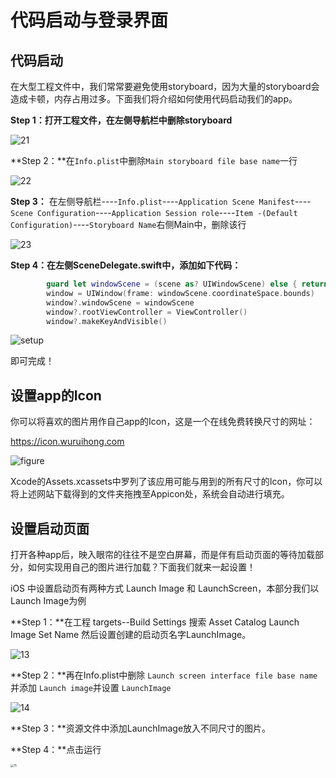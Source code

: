 # 代码启动与登录界面

## 代码启动

在大型工程文件中，我们常常要避免使用storyboard，因为大量的storyboard会造成卡顿，内存占用过多。下面我们将介绍如何使用代码启动我们的app。

**Step 1：打开工程文件，在左侧导航栏中删除storyboard**

![21](/Users/mac/Desktop/iOSdev/Task01：基础插件与功能/img/21.png)

**Step 2：**在`Info.plist`中删除`Main storyboard file base name`一行

![22](/Users/mac/Desktop/iOSdev/Task01：基础插件与功能/img/22.png)

**Step 3：** 在左侧导航栏----`Info.plist`----`Application Scene Manifest`----`Scene Configuration`----`Application Session role`----`Item -(Default Configuration)`----`Storyboard Name`右侧Main中，删除该行

![23](/Users/mac/Desktop/iOSdev/Task01：基础插件与功能/img/23.png)

**Step 4：在左侧SceneDelegate.swift中，添加如下代码：**

```swift
        guard let windowScene = (scene as? UIWindowScene) else { return }
        window = UIWindow(frame: windowScene.coordinateSpace.bounds)
        window?.windowScene = windowScene
        window?.rootViewController = ViewController()
        window?.makeKeyAndVisible()
```

![setup](/Users/mac/Desktop/iOSdev/Task01：基础插件与功能/img/setup.png)

即可完成！

## 设置app的Icon

你可以将喜欢的图片用作自己app的Icon，这是一个在线免费转换尺寸的网址：

https://icon.wuruihong.com

![figure](/Users/mac/Desktop/iOSdev/Task01：基础插件与功能/img/figure.png)

Xcode的Assets.xcassets中罗列了该应用可能与用到的所有尺寸的Icon，你可以将上述网站下载得到的文件夹拖拽至Appicon处，系统会自动进行填充。

## 设置启动页面

打开各种app后，映入眼帘的往往不是空白屏幕，而是伴有启动页面的等待加载部分，如何实现用自己的图片进行加载？下面我们就来一起设置！

iOS 中设置启动页有两种方式 Launch Image 和 LaunchScreen，本部分我们以Launch Image为例

**Step 1：**在工程 targets--Build Settings 搜索 Asset Catalog Launch Image Set Name 然后设置创建的启动页名字LaunchImage。

![13](/Users/mac/Desktop/iOSdev/Task01：基础插件与功能/img/13.png)

**Step 2：**再在Info.plist中删除 `Launch screen interface file base name`并添加 `Launch image`并设置 `LaunchImage`

![14](/Users/mac/Desktop/iOSdev/Task01：基础插件与功能/img/14.png)

**Step 3：**资源文件中添加LaunchImage放入不同尺寸的图片。

**Step 4：**点击运行

<img src="/Users/mac/Desktop/iOSdev/Task01：基础插件与功能/img/15.png" alt="15" style="zoom:33%;" />
